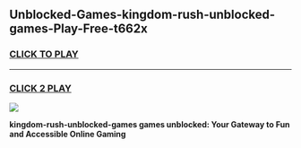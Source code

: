 
## Unblocked-Games-kingdom-rush-unblocked-games-Play-Free-t662x
<h3>
<a href="https://premium76.site?title=kingdom-rush-unblocked-games&ref=18A1">CLICK TO PLAY</a></h3>
<hr>

<h3>
<a href="https://premium76.site?title=kingdom-rush-unblocked-games&ref=18A1">CLICK 2 PLAY</a>
  
</h3>

<a href="https://premium76.site?title=kingdom-rush-unblocked-games&ref=18A1"><img src="https://clearcache.store/games.png"></a>


**kingdom-rush-unblocked-games games unblocked: Your Gateway to Fun and Accessible Online Gaming**
